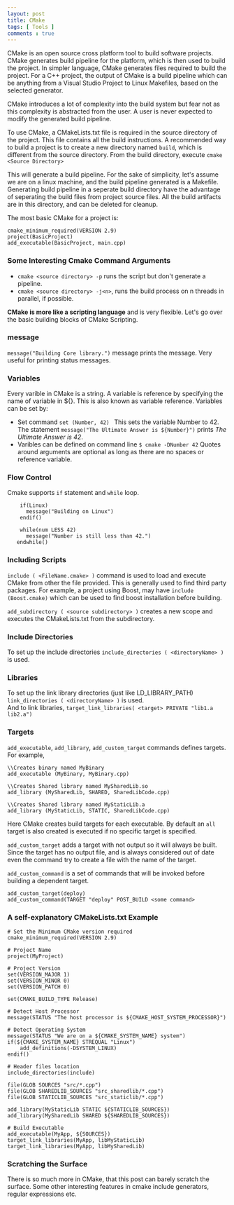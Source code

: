 ```yaml
---
layout: post
title: CMake 
tags: [ Tools ]
comments : true
---
```


CMake is an open source cross platform tool to build software projects.
CMake generates build pipeline for the platform, which is then used to build the project. In simpler language, CMake generates files required to build the project. For a C++ project, the output of CMake is a build pipeline which can be anything from a Visual Studio Project to Linux Makefiles, based on the selected generator.

CMake introduces a lot of complexity into the build system but fear not as this complexity is abstracted from the user. A user is never expected to modify the generated build pipeline.

To use CMake, a CMakeLists.txt file is required in the source directory of the project. This file contains all the build instructions.
A recommended way to build a project is to create a new directory named ```build```, which is different from the source directory. From the build directory, execute ```cmake <Source Directory>```

This will generate a build pipeline. For the sake of simplicity, let's assume we are on a linux machine, and the build pipeline generated is a Makefile.
Generating build pipeline in a seperate build directory have the advantage of seperating the build files from project source files. 
All the build artifacts are in this directory, and can be deleted for cleanup.

The most basic CMake for a project is:
```
cmake_minimum_required(VERSION 2.9)
project(BasicProject)
add_executable(BasicProject, main.cpp)
```

### Some Interesting Cmake Command Arguments
* ```cmake <source directory> -p``` runs the script but don't generate a pipeline.
* ```cmake <source directory> -j<n>```, runs the build process on n threads in parallel, if possible.

**CMake is more like a scripting language** and is very flexible. Let's go over the basic building blocks of CMake Scripting.

### message
```message("Building Core library.")```
message prints the message. Very useful for printing status messages.

### Variables
Every varible in CMake is a string. A variable is reference by specifying the name of variable in ${}. This is also known as variable reference.
Variables can be set by:
* Set command
  ```set (Number, 42) ```
  This sets the variable Number to 42.
  The statement ```message("The Ultimate Answer is ${Number}")``` prints *The Ultimate Answer is 42*.
* Varibles can be defined on command line 
  ```$ cmake -DNumber 42```
Quotes around arguments are optional as long as there are no spaces or reference variable.

### Flow Control
Cmake supports ```if``` statement and ```while``` loop.

```
    if(Linux)
      message("Building on Linux")
    endif()
``` 

```
    while(num LESS 42)
      message("Number is still less than 42.")
   endwhile()
```

### Including Scripts
  ```include ( <FileName.cmake> )``` command is used to load and execute CMake from other the file provided. This is generally used to find third party packages. For example, a project using Boost, may have ```include (Boost.cmake)``` which can be used to find boost installation before building.
  
  ```add_subdirectory ( <source subdirectory> )``` creates a new scope and executes the CMakeLists.txt from the subdirectory.

### Include Directories
  To set up the include directories ```include_directories ( <directoryName> )``` is used.
  
### Libraries
  To set up the link library directories (just like LD_LIBRARY_PATH) ```link_directories ( <directoryName> )``` is used.<br/>
  And to link libraries, ```target_link_libraries( <target> PRIVATE "lib1.a lib2.a")```
  
### Targets
  ```add_executable```, ```add_library```, ```add_custom_target``` commands defines targets.
  For example, 
  ```
  \\Creates binary named MyBinary
  add_executable (MyBinary, MyBinary.cpp)
 
  \\Creates Shared library named MySharedLib.so
  add_library (MySharedLib, SHARED, SharedLibCode.cpp)
  
  \\Creates Shared library named MyStaticLib.a
  add_library (MyStaticLib, STATIC, SharedLibCode.cpp)
  ```
  Here CMake creates build targets for each executable. By default an ```all``` target is also created is executed if no specific target is specified.<br/>
  
  ```add_custom_target``` adds a target with not output so it will always be built. Since the target has no output file, and is always considered out of date even the command try to create a file with the name of the target. <br/>
  
  ```add_custom_command``` is a set of commands that will be invoked before building a dependent target.<br/>
  
 ```
 add_custom_target(deploy)
 add_custom_command(TARGET "deploy" POST_BUILD <some command>
 ```  
  
### A self-explanatory CMakeLists.txt Example
```
# Set the Minimum CMake version required
cmake_minimum_required(VERSION 2.9)

# Project Name
project(MyProject)

# Project Version
set(VERSION_MAJOR 1)
set(VERSION_MINOR 0)
set(VERSION_PATCH 0)

set(CMAKE_BUILD_TYPE Release)

# Detect Host Processor
message(STATUS "The host processor is ${CMAKE_HOST_SYSTEM_PROCESSOR}")

# Detect Operating System
message(STATUS "We are on a ${CMAKE_SYSTEM_NAME} system")
if(${CMAKE_SYSTEM_NAME} STREQUAL "Linux")
    add_definitions(-DSYSTEM_LINUX)
endif()

# Header files location
include_directories(include)

file(GLOB SOURCES "src/*.cpp")
file(GLOB SHAREDLIB_SOURCES "src_sharedlib/*.cpp")
file(GLOB STATICLIB_SOURCES "src_staticlib/*.cpp")

add_library(MyStaticLib STATIC ${STATICLIB_SOURCES})
add_library(MySharedLib SHARED ${SHAREDLIB_SOURCES})

# Build Executable
add_executable(MyApp, ${SOURCES})
target_link_libraries(MyApp, libMyStaticLib)
target_link_libraries(MyApp, libMySharedLib)

```
  
### Scratching the Surface
  There is so much more in CMake, that this post can barely scratch the surface. 
  Some other interesting features in cmake include generators, regular expressions etc.
  
